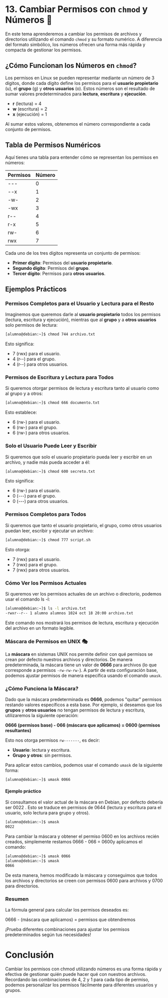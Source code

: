 # 13. Cambiar Permisos con `chmod` y Números 🔢

En este tema aprenderemos a cambiar los permisos de archivos y directorios utilizando el comando `chmod` y su formato numérico. A diferencia del formato simbólico, los números ofrecen una forma más rápida y compacta de gestionar los permisos.

## ¿Cómo Funcionan los Números en `chmod`?

Los permisos en Linux se pueden representar mediante un número de 3 dígitos, donde cada dígito define los permisos para el **usuario propietario** (u), el **grupo** (g) y **otros usuarios** (o). Estos números son el resultado de sumar valores predeterminados para **lectura**, **escritura** y **ejecución**.

- **r** (lectura) = 4
- **w** (escritura) = 2
- **x** (ejecución) = 1

Al sumar estos valores, obtenemos el número correspondiente a cada conjunto de permisos.

## Tabla de Permisos Numéricos

Aquí tienes una tabla para entender cómo se representan los permisos en números:

| Permisos | Número |
|----------|--------|
| ---      | 0      |
| --x      | 1      |
| -w-      | 2      |
| -wx      | 3      |
| r--      | 4      |
| r-x      | 5      |
| rw-      | 6      |
| rwx      | 7      |

Cada uno de los tres dígitos representa un conjunto de permisos:
- **Primer dígito**: Permisos del **usuario propietario**.
- **Segundo dígito**: Permisos del **grupo**.
- **Tercer dígito**: Permisos para **otros usuarios**.

## Ejemplos Prácticos

### Permisos Completos para el Usuario y Lectura para el Resto

Imaginemos que queremos darle al **usuario propietario** todos los permisos (lectura, escritura y ejecución), mientras que al **grupo** y a **otros usuarios** solo permisos de lectura:

```bash
[alumno@debian:~]$ chmod 744 archivo.txt
```

Esto significa:

  - 7 (rwx) para el usuario.
  - 4 (r--) para el grupo.
  - 4 (r--) para otros usuarios.

### Permisos de Escritura y Lectura para Todos

Si queremos otorgar permisos de lectura y escritura tanto al usuario como al grupo y a otros:

```bash
[alumno@debian:~]$ chmod 666 documento.txt
```

Esto establece:

  - 6 (rw-) para el usuario.
  - 6 (rw-) para el grupo.
  - 6 (rw-) para otros usuarios.

### Solo el Usuario Puede Leer y Escribir

Si queremos que solo el usuario propietario pueda leer y escribir en un archivo, y nadie más pueda acceder a él:

```bash
[alumno@debian:~]$ chmod 600 secreto.txt
```

Esto significa:

  - 6 (rw-) para el usuario.
  - 0 (---) para el grupo.
  - 0 (---) para otros usuarios.

### Permisos Completos para Todos

Si queremos que tanto el usuario propietario, el grupo, como otros usuarios puedan leer, escribir y ejecutar un archivo:

```bash
[alumno@debian:~]$ chmod 777 script.sh
```

Esto otorga:

  - 7 (rwx) para el usuario.
  - 7 (rwx) para el grupo.
  - 7 (rwx) para otros usuarios.

### Cómo Ver los Permisos Actuales

Si queremos ver los permisos actuales de un archivo o directorio, podemos usar el comando ls -l:

```bash
[alumno@debian:~]$ ls -l archivo.txt
-rwxr--r-- 1 alumno alumnos 1024 oct 18 20:00 archivo.txt
```

Este comando nos mostrará los permisos de lectura, escritura y ejecución del archivo en un formato legible.

### Máscara de Permisos en UNIX 🎭

La **máscara** en sistemas UNIX nos permite definir con qué permisos se crean por defecto nuestros archivos y directorios. De manera predeterminada, la máscara tiene un valor de **0666** para archivos (lo que corresponde a permisos `-rw-rw-rw-`). A partir de esta configuración base, podemos ajustar permisos de manera específica usando el comando `umask`.

### ¿Cómo Funciona la Máscara?

Dado que la máscara predeterminada es **0666**, podemos "quitar" permisos restando valores específicos a esta base. Por ejemplo, si deseamos que los **grupos** y **otros usuarios** no tengan permisos de lectura y escritura, utilizaremos la siguiente operación:

**0666 (permisos base) - 066 (máscara que aplicamos) = 0600 (permisos resultantes)**

Esto nos otorga permisos `rw-------`, es decir:
- **Usuario**: lectura y escritura.
- **Grupo y otros**: sin permisos.

Para aplicar estos cambios, podemos usar el comando `umask` de la siguiente forma:

```bash
[alumno@debian:~]$ umask 0066
```

#### Ejemplo práctico
Si consultamos el valor actual de la máscara en Debian, por defecto debería ser 0022 . Esto se traduce en permisos de 0644 (lectura y escritura para el usuario, solo lectura para grupo y otros).

```bash
[alumno@debian:~]$ umask
0022
```

Para cambiar la máscara y obtener el permiso 0600 en los archivos recién creados, simplemente restamos 0666 - 066 = 0600y aplicamos el comando:

```bash
[alumno@debian:~]$ umask 0066
[alumno@debian:~]$ umask
0066
```

De esta manera, hemos modificado la máscara y conseguimos que todos los archivos y directorios se creen con permisos 0600 para archivos y 0700 para directorios.

### Resumen
La fórmula general para calcular los permisos deseados es:

0666 - (máscara que aplicamos) = permisos que obtendremos

¡Prueba diferentes combinaciones para ajustar los permisos predeterminados según tus necesidades!

# Conclusión

Cambiar los permisos con chmod utilizando números es una forma rápida y efectiva de gestionar quién puede hacer qué con nuestros archivos. Recordando las combinaciones de 4, 2 y 1 para cada tipo de permiso, podemos personalizar los permisos fácilmente para diferentes usuarios y grupos.





































